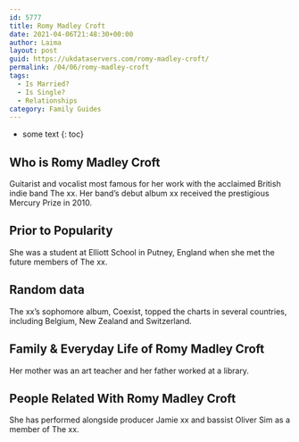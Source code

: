 ```yaml
---
id: 5777
title: Romy Madley Croft
date: 2021-04-06T21:48:30+00:00
author: Laima
layout: post
guid: https://ukdataservers.com/romy-madley-croft/
permalink: /04/06/romy-madley-croft
tags:
  - Is Married?
  - Is Single?
  - Relationships
category: Family Guides
---
```


* some text
{: toc}


## Who is Romy Madley Croft
                  
                  
                  
Guitarist and vocalist most famous for her work with the acclaimed British indie band The xx. Her band&#8217;s debut album xx received the prestigious Mercury Prize in 2010.
                  
              
            
              
            
                
                
                
## Prior to Popularity
                  
                  
                  
She was a student at Elliott School in Putney, England when she met the future members of The xx.
                  
              
            
              
            
                
                
                
## Random data
                  
                  
                  
The xx&#8217;s sophomore album, Coexist, topped the charts in several countries, including Belgium, New Zealand and Switzerland.
                  
              
            
              
            
                
                
                
## Family & Everyday Life of Romy Madley Croft
                  
                  
                  
Her mother was an art teacher and her father worked at a library.
                  
              
            
              
            
                
                
                
## People Related With Romy Madley Croft
                  
                  
                  
She has performed alongside producer Jamie xx and bassist Oliver Sim as a member of The xx.
                  
              
            
              
            
                
              
            
              
              
            
            
              
            
          
          
          
